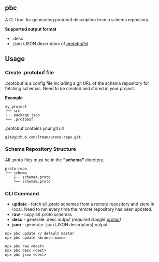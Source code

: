 ## pbc

A CLI tool for generating protobuf description from a schema repository.

**Supported output format**
- .desc
- .json (JSON descriptors of *[protobufjs](https://www.npmjs.com/package/protobufjs)*)

## Usage

### Create .protobuf file
.protobuf is a config file including a git URL of the schema repository for fetching schemas. 
Need to be created and stored in your project.

**Example**
```
my_project
├── src
├── package.json
└── .protobuf
```

.protobuf contains your git url
```
git@github.com:ltman/proto-repo.git
```

### Schema Repository Structure
All .proto files must be in the **"schema"** directory.
```
proto-repo
└── schema
    ├── schemaA.proto
    └── schemaB.proto
```

### CLI Command
- **update** - fetch all .proto schemas from a remote repository and store in local. 
Need to run every time the remote repository has been updated.
- **raw** - copy all .proto schemas
- **desc** - generate .desc output _(required Google *[protoc](https://developers.google.com/protocol-buffers/docs/downloads)*)_
- **json** - generate .json (JSON descriptors) output

```
npx pbc update // default master
npx pbc update <branch-name>

npx pbc raw <dest>
npx pbc desc <dest>
npx pbc json <dest>
```



    
